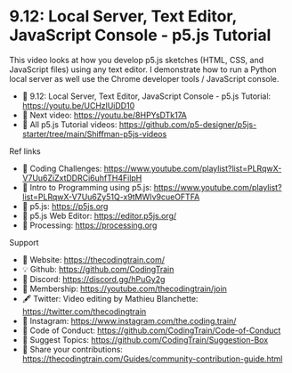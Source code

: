  # 9.12: Local Server, Text Editor, JavaScript Console - p5.js Tutorial
 
This video looks at how you develop p5.js sketches (HTML, CSS, and JavaScript files) using any text editor.  I demonstrate how to run a Python local server as well use the Chrome developer tools / JavaScript console.

-   🔗  9.12: Local Server, Text Editor, JavaScript Console - p5.js Tutorial: https://youtu.be/UCHzlUiDD10
-   🎥  Next video: https://youtu.be/8HPYsDTk17A 
-   🎥  All p5.js Tutorial videos: https://github.com/p5-designer/p5js-starter/tree/main/Shiffman-p5js-videos

Ref links
-   🎥  Coding Challenges: https://www.youtube.com/playlist?list=PLRqwX-V7Uu6ZiZxtDDRCi6uhfTH4FilpH
-   🎥  Intro to Programming using p5.js: https://www.youtube.com/playlist?list=PLRqwX-V7Uu6Zy51Q-x9tMWIv9cueOFTFA
-   🔗  p5.js: https://p5js.org
-   🔗  p5.js Web Editor: https://editor.p5js.org/ 
-   🔗  Processing: https://processing.org

Support
-   🚂  Website: https://thecodingtrain.com/
-   💡  Github: https://github.com/CodingTrain
-   💬  Discord: https://discord.gg/hPuGy2g
-   💖  Membership: https://youtube.com/thecodingtrain/join
-   🖋️  Twitter: Video editing by Mathieu Blanchette: https://twitter.com/thecodingtrain
-   📸  Instagram: https://www.instagram.com/the.coding.train/
-   📄  Code of Conduct: https://github.com/CodingTrain/Code-of-Conduct
-   🚩  Suggest Topics: https://github.com/CodingTrain/Suggestion-Box
-   👾  Share your contributions: https://thecodingtrain.com/Guides/community-contribution-guide.html
